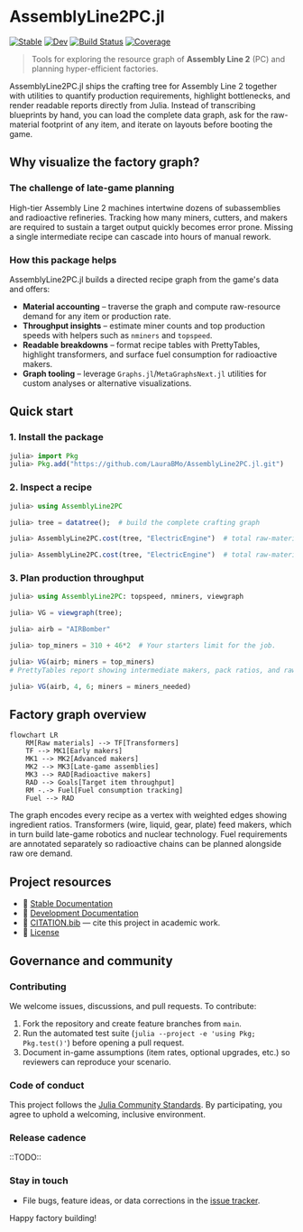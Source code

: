 # AssemblyLine2PC.jl

[![Stable](https://img.shields.io/badge/docs-stable-blue.svg)](https://LauraBMo.github.io/AssemblyLine2PC.jl/stable/) [![Dev](https://img.shields.io/badge/docs-dev-blue.svg)](https://LauraBMo.github.io/AssemblyLine2PC.jl/dev/) [![Build Status](https://github.com/LauraBMo/AssemblyLine2PC.jl/actions/workflows/CI.yml/badge.svg?branch=main)](https://github.com/LauraBMo/AssemblyLine2PC.jl/actions/workflows/CI.yml?query=branch%3Amain) [![Coverage](https://codecov.io/gh/LauraBMo/AssemblyLine2PC.jl/branch/main/graph/badge.svg)](https://codecov.io/gh/LauraBMo/AssemblyLine2PC.jl)

> Tools for exploring the resource graph of **Assembly Line 2** (PC) and planning hyper-efficient factories.

AssemblyLine2PC.jl ships the crafting tree for Assembly Line 2 together with utilities to quantify production requirements, highlight bottlenecks, and render readable reports directly from Julia. Instead of transcribing blueprints by hand, you can load the complete data graph, ask for the raw-material footprint of any item, and iterate on layouts before booting the game.

## Why visualize the factory graph?

### The challenge of late-game planning
High-tier Assembly Line 2 machines intertwine dozens of subassemblies and radioactive refineries. Tracking how many miners, cutters, and makers are required to sustain a target output quickly becomes error prone. Missing a single intermediate recipe can cascade into hours of manual rework.

### How this package helps
AssemblyLine2PC.jl builds a directed recipe graph from the game's data and offers:

- **Material accounting** – traverse the graph and compute raw-resource demand for any item or production rate.
- **Throughput insights** – estimate miner counts and top production speeds with helpers such as `nminers` and `topspeed`.
- **Readable breakdowns** – format recipe tables with PrettyTables, highlight transformers, and surface fuel consumption for radioactive makers.
- **Graph tooling** – leverage `Graphs.jl`/`MetaGraphsNext.jl` utilities for custom analyses or alternative visualizations.

## Quick start

### 1. Install the package
```julia
julia> import Pkg
julia> Pkg.add("https://github.com/LauraBMo/AssemblyLine2PC.jl.git")
```

### 2. Inspect a recipe
```julia
julia> using AssemblyLine2PC

julia> tree = datatree();  # build the complete crafting graph

julia> AssemblyLine2PC.cost(tree, "ElectricEngine")  # total raw-material units

julia> AssemblyLine2PC.cost(tree, "ElectricEngine")  # total raw-material units
```

### 3. Plan production throughput
```julia
julia> using AssemblyLine2PC: topspeed, nminers, viewgraph

julia> VG = viewgraph(tree);

julia> airb = "AIRBomber"

julia> top_miners = 310 + 46*2  # Your starters limit for the job. 

julia> VG(airb; miners = top_miners)
# PrettyTables report showing intermediate makers, pack ratios, and raw demand…

julia> VG(airb, 4, 6; miners = miners_needed)
```
## Factory graph overview
```mermaid
flowchart LR
    RM[Raw materials] --> TF[Transformers]
    TF --> MK1[Early makers]
    MK1 --> MK2[Advanced makers]
    MK2 --> MK3[Late-game assemblies]
    MK3 --> RAD[Radioactive makers]
    RAD --> Goals[Target item throughput]
    RM -.-> Fuel[Fuel consumption tracking]
    Fuel --> RAD
```

The graph encodes every recipe as a vertex with weighted edges showing ingredient ratios. Transformers (wire, liquid, gear, plate) feed makers, which in turn build late-game robotics and nuclear technology. Fuel requirements are annotated separately so radioactive chains can be planned alongside raw ore demand.

## Project resources
- 📘 [Stable Documentation](https://LauraBMo.github.io/AssemblyLine2PC.jl/stable/)
- 🧪 [Development Documentation](https://LauraBMo.github.io/AssemblyLine2PC.jl/dev/)
- 🧾 [CITATION.bib](./CITATION.bib) — cite this project in academic work.
- 📄 [License](./LICENSE)

## Governance and community

### Contributing
We welcome issues, discussions, and pull requests. To contribute:

1. Fork the repository and create feature branches from `main`.
2. Run the automated test suite (`julia --project -e 'using Pkg; Pkg.test()'`) before opening a pull request.
3. Document in-game assumptions (item rates, optional upgrades, etc.) so reviewers can reproduce your scenario.

### Code of conduct
This project follows the [Julia Community Standards](https://julialang.org/community/standards/). By participating, you agree to uphold a welcoming, inclusive environment.

### Release cadence
 ::TODO::

### Stay in touch
- File bugs, feature ideas, or data corrections in the [issue tracker](https://github.com/LauraBMo/AssemblyLine2PC.jl/issues).

Happy factory building!
